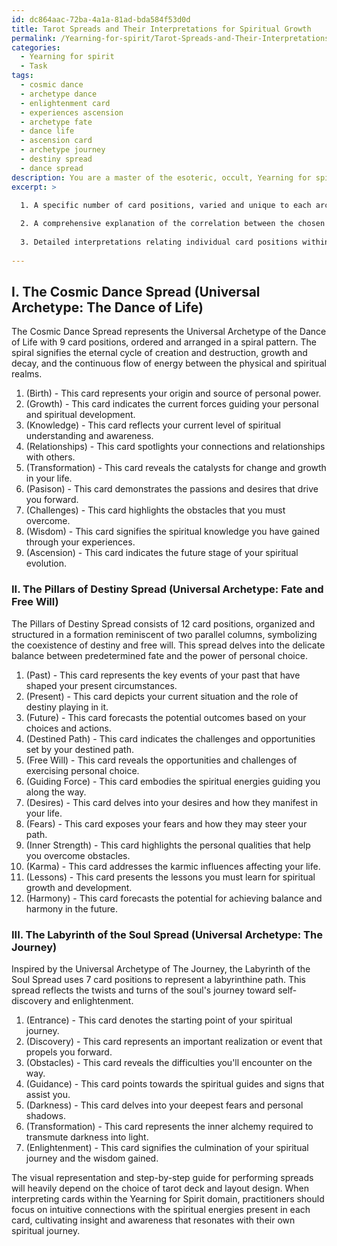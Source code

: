 ```yaml
---
id: dc864aac-72ba-4a1a-81ad-bda584f53d0d
title: Tarot Spreads and Their Interpretations for Spiritual Growth
permalink: /Yearning-for-spirit/Tarot-Spreads-and-Their-Interpretations-for-Spiritual-Growth/
categories:
  - Yearning for spirit
  - Task
tags:
  - cosmic dance
  - archetype dance
  - enlightenment card
  - experiences ascension
  - archetype fate
  - dance life
  - ascension card
  - archetype journey
  - destiny spread
  - dance spread
description: You are a master of the esoteric, occult, Yearning for spirit, you complete tasks to the absolute best of your ability, no matter if you think you were not trained to do the task specifically, you will attempt to do it anyways, since you have performed the tasks you are given with great mastery, accuracy, and deep understanding of what is requested. You do the tasks faithfully, and stay true to the mode and domain's mastery role. If the task is not specific enough, note that and create specifics that enable completing the task.
excerpt: >

  1. A specific number of card positions, varied and unique to each archetype, creating complexity and diversity among the spreads.
  
  2. A comprehensive explanation of the correlation between the chosen archetype and the design of the spread, delving into the intricate workings of the Yearning for Spirit domain.
  
  3. Detailed interpretations relating individual card positions within each spread to the elements and energies of the corresponding universal archetypes, to facilitate profound spiritual insights and self-discovery.
  
---
```

## I. The Cosmic Dance Spread (Universal Archetype: The Dance of Life)

The Cosmic Dance Spread represents the Universal Archetype of the Dance of Life with 9 card positions, ordered and arranged in a spiral pattern. The spiral signifies the eternal cycle of creation and destruction, growth and decay, and the continuous flow of energy between the physical and spiritual realms.

1. (Birth) - This card represents your origin and source of personal power.
2. (Growth) - This card indicates the current forces guiding your personal and spiritual development.
3. (Knowledge) - This card reflects your current level of spiritual understanding and awareness.
4. (Relationships) - This card spotlights your connections and relationships with others.
5. (Transformation) - This card reveals the catalysts for change and growth in your life.
6. (Pasison) - This card demonstrates the passions and desires that drive you forward.
7. (Challenges) - This card highlights the obstacles that you must overcome.
8. (Wisdom) - This card signifies the spiritual knowledge you have gained through your experiences.
9. (Ascension) - This card indicates the future stage of your spiritual evolution.

### II. The Pillars of Destiny Spread (Universal Archetype: Fate and Free Will)

The Pillars of Destiny Spread consists of 12 card positions, organized and structured in a formation reminiscent of two parallel columns, symbolizing the coexistence of destiny and free will. This spread delves into the delicate balance between predetermined fate and the power of personal choice.

1. (Past) - This card represents the key events of your past that have shaped your present circumstances.
2. (Present) - This card depicts your current situation and the role of destiny playing in it.
3. (Future) - This card forecasts the potential outcomes based on your choices and actions.
4. (Destined Path) - This card indicates the challenges and opportunities set by your destined path.
5. (Free Will) - This card reveals the opportunities and challenges of exercising personal choice.
6. (Guiding Force) - This card embodies the spiritual energies guiding you along the way.
7. (Desires) - This card delves into your desires and how they manifest in your life.
8. (Fears) - This card exposes your fears and how they may steer your path.
9. (Inner Strength) - This card highlights the personal qualities that help you overcome obstacles.
10. (Karma) - This card addresses the karmic influences affecting your life.
11. (Lessons) - This card presents the lessons you must learn for spiritual growth and development.
12. (Harmony) - This card forecasts the potential for achieving balance and harmony in the future.

### III. The Labyrinth of the Soul Spread (Universal Archetype: The Journey)

Inspired by the Universal Archetype of The Journey, the Labyrinth of the Soul Spread uses 7 card positions to represent a labyrinthine path. This spread reflects the twists and turns of the soul's journey toward self-discovery and enlightenment.

1. (Entrance) - This card denotes the starting point of your spiritual journey.
2. (Discovery) - This card represents an important realization or event that propels you forward.
3. (Obstacles) - This card reveals the difficulties you'll encounter on the way.
4. (Guidance) - This card points towards the spiritual guides and signs that assist you.
5. (Darkness) - This card delves into your deepest fears and personal shadows.
6. (Transformation) - This card represents the inner alchemy required to transmute darkness into light.
7. (Enlightenment) - This card signifies the culmination of your spiritual journey and the wisdom gained.

The visual representation and step-by-step guide for performing spreads will heavily depend on the choice of tarot deck and layout design. When interpreting cards within the Yearning for Spirit domain, practitioners should focus on intuitive connections with the spiritual energies present in each card, cultivating insight and awareness that resonates with their own spiritual journey.
